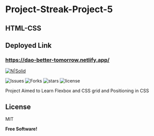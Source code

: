 # Project-Streak-Project-5
## HTML-CSS

## Deployed Link
### https://dao-better-tomorrow.netlify.app/

[![N|Solid](https://ineuron.ai/images/ineuron-logo.png)](https://ineuron.ai/)

![Issues](https://img.shields.io/github/issues/yomikkey/project-streak-project-1)
![Forks](https://img.shields.io/github/forks/yomikkey/project-streak-project-1)
![stars](https://img.shields.io/github/stars/yomikkey/project-streak-project-1)
![license](https://img.shields.io/github/license/yomikkey/project-streak-project-1)

Project Aimed to Learn Flexbox and CSS grid and Positioning in CSS

## License

MIT

**Free Software!**
